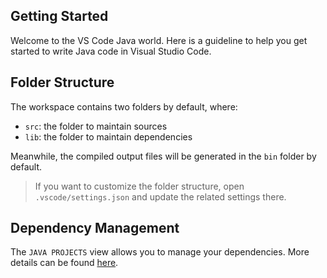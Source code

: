 ## Getting Started

Welcome to the VS Code Java world. Here is a guideline to help you get started to write Java code in Visual Studio Code.

## Folder Structure

The workspace contains two folders by default, where:

* `src`: the folder to maintain sources
* `lib`: the folder to maintain dependencies

Meanwhile, the compiled output files will be generated in the `bin` folder by default.

> If you want to customize the folder structure, open `.vscode/settings.json` and update the related settings there.

## Dependency Management

The `JAVA PROJECTS` view allows you to manage your dependencies. More details can be found [here](https://github.com/microsoft/vscode-java-dependency#manage-dependencies).
